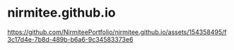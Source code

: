 # nirmitee.github.io
https://github.com/NirmiteePortfolio/nirmitee.github.io/assets/154358495/f3c17d4e-7b8d-489b-b6a6-9c34583373e6
